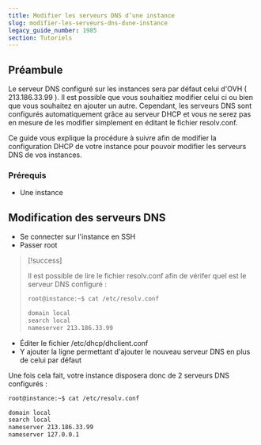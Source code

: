 ```yaml
---
title: Modifier les serveurs DNS d’une instance
slug: modifier-les-serveurs-dns-dune-instance
legacy_guide_number: 1985
section: Tutoriels
---
```



## Préambule
Le serveur DNS configuré sur les instances sera par défaut celui d'OVH ( 213.186.33.99 ). Il est possible que vous souhaitiez modifier celui ci ou bien que vous souhaitez en ajouter un autre. Cependant, les serveurs DNS sont configurés automatiquement grâce au serveur DHCP et vous ne serez pas en mesure de les modifier simplement en éditant le fichier resolv.conf.

Ce guide vous explique la procédure à suivre afin de modifier la configuration DHCP de votre instance pour pouvoir modifier les serveurs DNS de vos instances.


### Prérequis
- Une instance


## Modification des serveurs DNS
- Se connecter sur l'instance en SSH
- Passer root



> [!success]
>
> Il est possible de lire le fichier  resolv.conf  afin de vérifer quel est
> le serveur DNS configuré :
> 
> ```bash
> root@instance:~$ cat /etc/resolv.conf
> 
> domain local
> search local
> nameserver 213.186.33.99
> ```
>
- Éditer le fichier /etc/dhcp/dhclient.conf
- Y ajouter la ligne permettant d'ajouter le nouveau serveur DNS en plus de celui par défaut

Une fois cela fait, votre instance disposera donc de 2 serveurs DNS configurés :


```bash
root@instance:~$ cat /etc/resolv.conf

domain local
search local
nameserver 213.186.33.99
nameserver 127.0.0.1
```